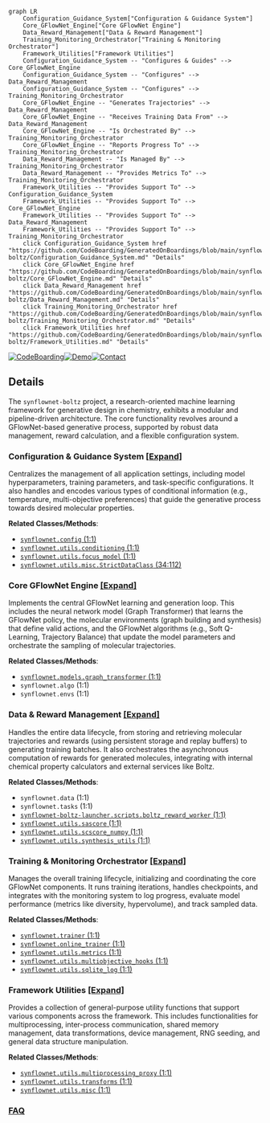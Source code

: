 ```mermaid
graph LR
    Configuration_Guidance_System["Configuration & Guidance System"]
    Core_GFlowNet_Engine["Core GFlowNet Engine"]
    Data_Reward_Management["Data & Reward Management"]
    Training_Monitoring_Orchestrator["Training & Monitoring Orchestrator"]
    Framework_Utilities["Framework Utilities"]
    Configuration_Guidance_System -- "Configures & Guides" --> Core_GFlowNet_Engine
    Configuration_Guidance_System -- "Configures" --> Data_Reward_Management
    Configuration_Guidance_System -- "Configures" --> Training_Monitoring_Orchestrator
    Core_GFlowNet_Engine -- "Generates Trajectories" --> Data_Reward_Management
    Core_GFlowNet_Engine -- "Receives Training Data From" --> Data_Reward_Management
    Core_GFlowNet_Engine -- "Is Orchestrated By" --> Training_Monitoring_Orchestrator
    Core_GFlowNet_Engine -- "Reports Progress To" --> Training_Monitoring_Orchestrator
    Data_Reward_Management -- "Is Managed By" --> Training_Monitoring_Orchestrator
    Data_Reward_Management -- "Provides Metrics To" --> Training_Monitoring_Orchestrator
    Framework_Utilities -- "Provides Support To" --> Configuration_Guidance_System
    Framework_Utilities -- "Provides Support To" --> Core_GFlowNet_Engine
    Framework_Utilities -- "Provides Support To" --> Data_Reward_Management
    Framework_Utilities -- "Provides Support To" --> Training_Monitoring_Orchestrator
    click Configuration_Guidance_System href "https://github.com/CodeBoarding/GeneratedOnBoardings/blob/main/synflownet-boltz/Configuration_Guidance_System.md" "Details"
    click Core_GFlowNet_Engine href "https://github.com/CodeBoarding/GeneratedOnBoardings/blob/main/synflownet-boltz/Core_GFlowNet_Engine.md" "Details"
    click Data_Reward_Management href "https://github.com/CodeBoarding/GeneratedOnBoardings/blob/main/synflownet-boltz/Data_Reward_Management.md" "Details"
    click Training_Monitoring_Orchestrator href "https://github.com/CodeBoarding/GeneratedOnBoardings/blob/main/synflownet-boltz/Training_Monitoring_Orchestrator.md" "Details"
    click Framework_Utilities href "https://github.com/CodeBoarding/GeneratedOnBoardings/blob/main/synflownet-boltz/Framework_Utilities.md" "Details"
```

[![CodeBoarding](https://img.shields.io/badge/Generated%20by-CodeBoarding-9cf?style=flat-square)](https://github.com/CodeBoarding/GeneratedOnBoardings)[![Demo](https://img.shields.io/badge/Try%20our-Demo-blue?style=flat-square)](https://www.codeboarding.org/demo)[![Contact](https://img.shields.io/badge/Contact%20us%20-%20contact@codeboarding.org-lightgrey?style=flat-square)](mailto:contact@codeboarding.org)

## Details

The `synflownet-boltz` project, a research-oriented machine learning framework for generative design in chemistry, exhibits a modular and pipeline-driven architecture. The core functionality revolves around a GFlowNet-based generative process, supported by robust data management, reward calculation, and a flexible configuration system.

### Configuration & Guidance System [[Expand]](./Configuration_Guidance_System.md)
Centralizes the management of all application settings, including model hyperparameters, training parameters, and task-specific configurations. It also handles and encodes various types of conditional information (e.g., temperature, multi-objective preferences) that guide the generative process towards desired molecular properties.


**Related Classes/Methods**:

- <a href="https://github.com/recursionpharma/synflownet-boltz/blob/trunk/synflownet/config.py#L1-L1" target="_blank" rel="noopener noreferrer">`synflownet.config` (1:1)</a>
- <a href="https://github.com/recursionpharma/synflownet-boltz/blob/trunk/synflownet/utils/conditioning.py#L1-L1" target="_blank" rel="noopener noreferrer">`synflownet.utils.conditioning` (1:1)</a>
- <a href="https://github.com/recursionpharma/synflownet-boltz/blob/trunk/synflownet/utils/focus_model.py#L1-L1" target="_blank" rel="noopener noreferrer">`synflownet.utils.focus_model` (1:1)</a>
- <a href="https://github.com/recursionpharma/synflownet-boltz/blob/trunk/synflownet/utils/misc.py#L34-L112" target="_blank" rel="noopener noreferrer">`synflownet.utils.misc.StrictDataClass` (34:112)</a>


### Core GFlowNet Engine [[Expand]](./Core_GFlowNet_Engine.md)
Implements the central GFlowNet learning and generation loop. This includes the neural network model (Graph Transformer) that learns the GFlowNet policy, the molecular environments (graph building and synthesis) that define valid actions, and the GFlowNet algorithms (e.g., Soft Q-Learning, Trajectory Balance) that update the model parameters and orchestrate the sampling of molecular trajectories.


**Related Classes/Methods**:

- <a href="https://github.com/recursionpharma/synflownet-boltz/blob/trunk/synflownet/models/graph_transformer.py#L1-L1" target="_blank" rel="noopener noreferrer">`synflownet.models.graph_transformer` (1:1)</a>
- `synflownet.algo` (1:1)
- `synflownet.envs` (1:1)


### Data & Reward Management [[Expand]](./Data_Reward_Management.md)
Handles the entire data lifecycle, from storing and retrieving molecular trajectories and rewards (using persistent storage and replay buffers) to generating training batches. It also orchestrates the asynchronous computation of rewards for generated molecules, integrating with internal chemical property calculators and external services like Boltz.


**Related Classes/Methods**:

- `synflownet.data` (1:1)
- `synflownet.tasks` (1:1)
- <a href="https://github.com/recursionpharma/synflownet-boltz/blob/trunk/synflownet-boltz-launcher/scripts/boltz_reward_worker.py#L1-L1" target="_blank" rel="noopener noreferrer">`synflownet-boltz-launcher.scripts.boltz_reward_worker` (1:1)</a>
- <a href="https://github.com/recursionpharma/synflownet-boltz/blob/trunk/synflownet/utils/sascore.py#L1-L1" target="_blank" rel="noopener noreferrer">`synflownet.utils.sascore` (1:1)</a>
- <a href="https://github.com/recursionpharma/synflownet-boltz/blob/trunk/synflownet/utils/scscore_numpy.py#L1-L1" target="_blank" rel="noopener noreferrer">`synflownet.utils.scscore_numpy` (1:1)</a>
- <a href="https://github.com/recursionpharma/synflownet-boltz/blob/trunk/synflownet/utils/synthesis_utils.py#L1-L1" target="_blank" rel="noopener noreferrer">`synflownet.utils.synthesis_utils` (1:1)</a>


### Training & Monitoring Orchestrator [[Expand]](./Training_Monitoring_Orchestrator.md)
Manages the overall training lifecycle, initializing and coordinating the core GFlowNet components. It runs training iterations, handles checkpoints, and integrates with the monitoring system to log progress, evaluate model performance (metrics like diversity, hypervolume), and track sampled data.


**Related Classes/Methods**:

- <a href="https://github.com/recursionpharma/synflownet-boltz/blob/trunk/synflownet/trainer.py#L1-L1" target="_blank" rel="noopener noreferrer">`synflownet.trainer` (1:1)</a>
- <a href="https://github.com/recursionpharma/synflownet-boltz/blob/trunk/synflownet/online_trainer.py#L1-L1" target="_blank" rel="noopener noreferrer">`synflownet.online_trainer` (1:1)</a>
- <a href="https://github.com/recursionpharma/synflownet-boltz/blob/trunk/synflownet/utils/metrics.py#L1-L1" target="_blank" rel="noopener noreferrer">`synflownet.utils.metrics` (1:1)</a>
- <a href="https://github.com/recursionpharma/synflownet-boltz/blob/trunk/synflownet/utils/multiobjective_hooks.py#L1-L1" target="_blank" rel="noopener noreferrer">`synflownet.utils.multiobjective_hooks` (1:1)</a>
- <a href="https://github.com/recursionpharma/synflownet-boltz/blob/trunk/synflownet/utils/sqlite_log.py#L1-L1" target="_blank" rel="noopener noreferrer">`synflownet.utils.sqlite_log` (1:1)</a>


### Framework Utilities [[Expand]](./Framework_Utilities.md)
Provides a collection of general-purpose utility functions that support various components across the framework. This includes functionalities for multiprocessing, inter-process communication, shared memory management, data transformations, device management, RNG seeding, and general data structure manipulation.


**Related Classes/Methods**:

- <a href="https://github.com/recursionpharma/synflownet-boltz/blob/trunk/synflownet/utils/multiprocessing_proxy.py#L1-L1" target="_blank" rel="noopener noreferrer">`synflownet.utils.multiprocessing_proxy` (1:1)</a>
- <a href="https://github.com/recursionpharma/synflownet-boltz/blob/trunk/synflownet/utils/transforms.py#L1-L1" target="_blank" rel="noopener noreferrer">`synflownet.utils.transforms` (1:1)</a>
- <a href="https://github.com/recursionpharma/synflownet-boltz/blob/trunk/synflownet/utils/misc.py#L1-L1" target="_blank" rel="noopener noreferrer">`synflownet.utils.misc` (1:1)</a>




### [FAQ](https://github.com/CodeBoarding/GeneratedOnBoardings/tree/main?tab=readme-ov-file#faq)